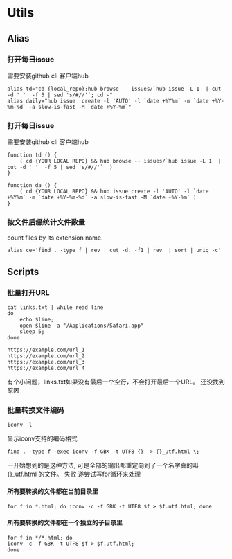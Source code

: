 # Utils

## Alias

### ~~打开每日issue~~
需要安装github cli 客户端hub


```shell
alias td="cd {local_repo};hub browse -- issues/`hub issue -L 1  | cut -d ' '  -f 5 | sed 's/#//'`; cd -"
alias daily="hub issue  create -l 'AUTO' -l `date +%Y%m` -m `date +%Y-%m-%d` -a slow-is-fast -M `date +%Y-%m`"
```

### 打开每日issue

需要安装github cli 客户端hub

```shell
function td () {
    ( cd {YOUR LOCAL REPO} && hub browse -- issues/`hub issue -L 1  | cut -d ' '  -f 5 | sed 's/#//'`  )
}

function da () {
    ( cd {YOUR LOCAL REPO} && hub issue create -l 'AUTO' -l `date +%Y%m` -m `date +%Y-%m-%d` -a slow-is-fast -M `date +%Y-%m` )
}
```

### 按文件后缀统计文件数量

count files by its extension name.

```shell
alias ce='find . -type f | rev | cut -d. -f1 | rev  | sort | uniq -c'
```


## Scripts

### 批量打开URL
``` shell
cat links.txt | while read line
do
    echo $line;
    open $line -a "/Applications/Safari.app"
    sleep 5;
done
```

```text
https://example.com/url_1
https://example.com/url_2
https://example.com/url_3
https://example.com/url_4

```


有个小问题，links.txt如果没有最后一个空行，不会打开最后一个URL。
还没找到原因


### 批量转换文件编码

```shell
iconv -l
```
显示iconv支持的编码格式


```shell
find . -type f -exec iconv -f GBK -t UTF8 {}  > {}_utf.html \;
```
一开始想到的是这种方法,
可是全部的输出都重定向到了一个名字真的叫 {}_utf.html 的文件。
失败
遂尝试写for循环来处理


#### 所有要转换的文件都在当前目录里
```shell
for f in *.html; do iconv -c -f GBK -t UTF8 $f > $f.utf.html; done
```


#### 所有要转换的文件都在一个独立的子目录里

```shell
for f in */*.html; do 
iconv -c -f GBK -t UTF8 $f > $f.utf.html;
done
```





















